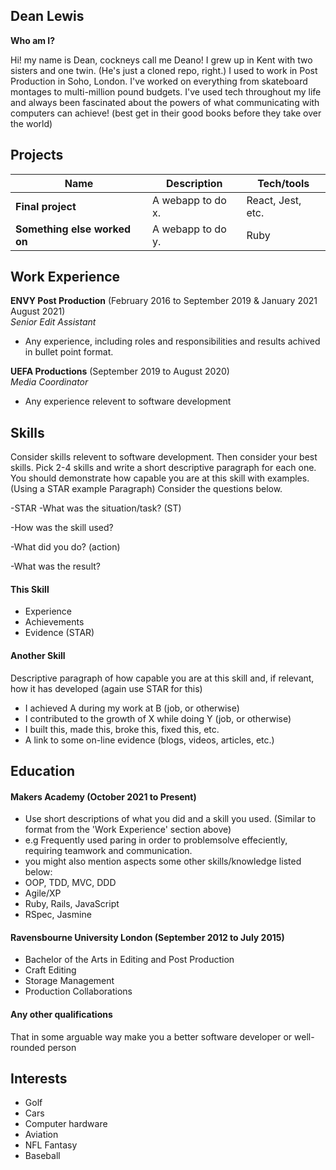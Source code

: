 ## Dean Lewis

**Who am I?**

Hi! my name is Dean, cockneys call me Deano! I grew up in Kent with two sisters and one twin. (He's just a cloned repo, right.) I used to work in Post Production in Soho, London. I've worked on everything from skateboard montages to multi-million pound budgets. I've used tech throughout my life and always been fascinated about the powers of what communicating with computers can achieve! (best get in their good books before they take over the world)    

## Projects

| Name                         | Description       | Tech/tools        |
| ---------------------------- | ----------------- | ----------------- |
| **Final project**            | A webapp to do x. | React, Jest, etc. |
| **Something else worked on** | A webapp to do y. | Ruby              |

## Work Experience

**ENVY Post Production** (February 2016 to September 2019 & January 2021 August 2021)  
_Senior Edit Assistant_

- Any experience, including roles and responsibilities and results achived in bullet point format.

**UEFA Productions** (September 2019 to August 2020)  
_Media Coordinator_

- Any experience relevent to software development

## Skills

Consider skills relevent to software development. Then consider your best skills. Pick 2-4 skills and write a short descriptive paragraph for each one. You should demonstrate how capable you are at this skill with examples.
(Using a STAR example Paragraph) Consider the questions below.

-STAR
-What was the situation/task? (ST)

-How was the skill used?

-What did you do? (action)

-What was the result?


#### This Skill

- Experience
- Achievements
- Evidence (STAR)

#### Another Skill

Descriptive paragraph of how capable you are at this skill and, if relevant, how it has developed (again use STAR for this)

- I achieved A during my work at B (job, or otherwise)
- I contributed to the growth of X while doing Y (job, or otherwise)
- I built this, made this, broke this, fixed this, etc.
- A link to some on-line evidence (blogs, videos, articles, etc.)

## Education

#### Makers Academy (October 2021 to Present)
- Use short descriptions of what you did and a skill you used. (Similar to format from the 'Work Experience' section above)
- e.g Frequently used paring in order to problemsolve effeciently, requiring teamwork and communication.
- you might also mention aspects some other skills/knowledge listed below: 
- OOP, TDD, MVC, DDD
- Agile/XP
- Ruby, Rails, JavaScript
- RSpec, Jasmine

#### Ravensbourne University London (September 2012 to July 2015)

- Bachelor of the Arts in Editing and Post Production
- Craft Editing 
- Storage Management 
- Production Collaborations

#### Any other qualifications

That in some arguable way make you a better software developer or well-rounded person

## Interests

- Golf 
- Cars
- Computer hardware
- Aviation 
- NFL Fantasy
- Baseball 

